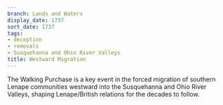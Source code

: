 ```yaml
---
branch: Lands and Waters
display_date: 1737
sort_date: 1737
tags:
- deception
- removals
- Susquehanna and Ohio River Valleys
title: Westward Migration
---
```


The Walking Purchase is a key event in the forced migration of southern Lenape communities westward into the Susquehanna and Ohio River Valleys, shaping Lenape/British relations for the decades to follow.